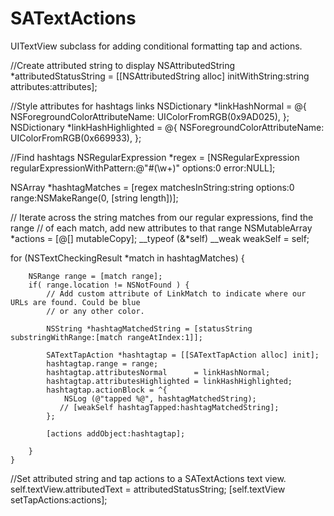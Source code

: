 SATextActions
=============

UITextView subclass for adding conditional formatting tap and actions.


//Create attributed string to display
NSAttributedString *attributedStatusString = [[NSAttributedString alloc] initWithString:string attributes:attributes];

//Style attributes for hashtags links
NSDictionary *linkHashNormal = @{
							NSForegroundColorAttributeName: UIColorFromRGB(0x9AD025),
							};
NSDictionary *linkHashHighlighted = @{
							NSForegroundColorAttributeName: UIColorFromRGB(0x669933),
							};
                                
//Find hashtags
NSRegularExpression *regex = [NSRegularExpression regularExpressionWithPattern:@"#(\\w+)" options:0 error:NULL];

NSArray *hashtagMatches  = [regex matchesInString:string
								  options:0
									range:NSMakeRange(0, [string length])];
									
									
// Iterate across the string matches from our regular expressions, find the range
// of each match, add new attributes to that range
NSMutableArray *actions = [@[] mutableCopy];
__typeof (&*self) __weak weakSelf = self;

for (NSTextCheckingResult *match in hashtagMatches) {
        
		NSRange range = [match range];
		if( range.location != NSNotFound ) {
			// Add custom attribute of LinkMatch to indicate where our URLs are found. Could be blue
			// or any other color.
            
            NSString *hashtagMatchedString = [statusString substringWithRange:[match rangeAtIndex:1]];
            
            SATextTapAction *hashtagtap = [[SATextTapAction alloc] init];
            hashtagtap.range = range;
            hashtagtap.attributesNormal 	 = linkHashNormal;
            hashtagtap.attributesHighlighted = linkHashHighlighted;
            hashtagtap.actionBlock = ^{
                NSLog (@"tapped %@", hashtagMatchedString);
               // [weakSelf hashtagTapped:hashtagMatchedString];
            };

            [actions addObject:hashtagtap];
			
		}
	}

//Set attributed string and tap actions to a SATextActions text view.
self.textView.attributedText = attributedStatusString;
[self.textView setTapActions:actions]; 									